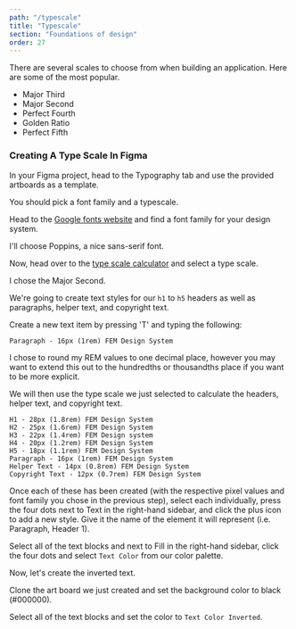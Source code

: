 ```yaml
---
path: "/typescale"
title: "Typescale"
section: "Foundations of design"
order: 27
---
```


There are several scales to choose from when building an application. Here are some of the most popular.

- Major Third
- Major Second
- Perfect Fourth
- Golden Ratio
- Perfect Fifth

### Creating A Type Scale In Figma

In your Figma project, head to the Typography tab and use the provided artboards as a template.

You should pick a font family and a typescale.

Head to the [Google fonts website](https://fonts.google.com/) and find a font family for your design system.

I'll choose Poppins, a nice sans-serif font.

Now, head over to the [type scale calculator](https://type-scale.com/) and select a type scale.

I chose the Major Second.

We're going to create text styles for our `h1` to `h5` headers as well as paragraphs, helper text, and copyright text.

Create a new text item by pressing 'T' and typing the following:

```
Paragraph - 16px (1rem) FEM Design System
```

I chose to round my REM values to one decimal place, however you may want to extend this out to the hundredths or thousandths place if you want to be more explicit.

We will then use the type scale we just selected to calculate the headers, helper text, and copyright text.

```
H1 - 28px (1.8rem) FEM Design System
H2 - 25px (1.6rem) FEM Design System
H3 - 22px (1.4rem) FEM Design system
H4 - 20px (1.2rem) FEM Design System
H5 - 18px (1.1rem) FEM Design System
Paragraph - 16px (1rem) FEM Design System
Helper Text - 14px (0.8rem) FEM Design System
Copyright Text - 12px (0.7rem) FEM Design System
```

Once each of these has been created (with the respective pixel values and font family you chose in the previous step), select each individually, press the four dots next to Text in the right-hand sidebar, and click the plus icon to add a new style. Give it the name of the element it will represent (i.e. Paragraph, Header 1).

Select all of the text blocks and next to Fill in the right-hand sidebar, click the four dots and select `Text Color` from our color palette.

Now, let's create the inverted text.

Clone the art board we just created and set the background color to black (#000000).

Select all of the text blocks and set the color to `Text Color Inverted`.
